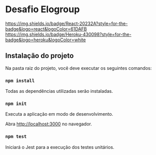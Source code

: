 # Desafio Elogroup
https://img.shields.io/badge/React-20232A?style=for-the-badge&logo=react&logoColor=61DAFB
https://img.shields.io/badge/Heroku-430098?style=for-the-badge&logo=heroku&logoColor=white

## Instalação do projeto

Na pasta raiz do projeto, você deve executar os seguintes comandos:
### `npm install`
Todas as dependências utilizadas serão instaladas.
### `npm init`
Executa a aplicação em modo de desenvolvimento.

Abra [http://localhost:3000](http://localhost:3000) no navegador.

### `npm test`

Iniciará o Jest para a execução dos testes unitários.


